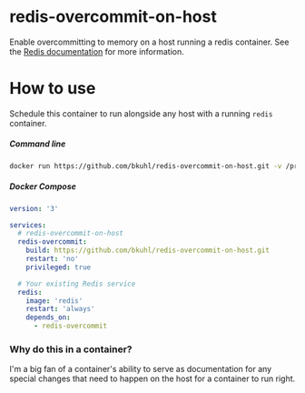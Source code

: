 # redis-overcommit-on-host

Enable overcommitting to memory on a host running a redis container.  See the [Redis documentation](https://redis.io/topics/faq#background-saving-fails-with-a-fork-error-under-linux-even-if-i-have-a-lot-of-free-ram) for more information.

# How to use
Schedule this container to run alongside any host with a running `redis` container.

##### Command line
```sh
docker run https://github.com/bkuhl/redis-overcommit-on-host.git -v /proc/sys/vm:/mnt/vm --privileged
```

##### Docker Compose
```yml
version: '3'

services:
  # redis-overcommit-on-host
  redis-overcommit:
    build: https://github.com/bkuhl/redis-overcommit-on-host.git
    restart: 'no'
    privileged: true

  # Your existing Redis service
  redis:
    image: 'redis'
    restart: 'always'
    depends_on:
      - redis-overcommit
```

 
### Why do this in a container?

I'm a big fan of a container's ability to serve as documentation for any special changes that need to happen on the host for a container to run right.  
